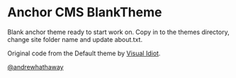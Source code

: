 Anchor CMS BlankTheme
======================

Blank anchor theme ready to start work on. Copy in to the themes directory, change site folder name and update about.txt.

Original code from the Default theme by [Visual Idiot](http://visualidiot.com).

[@andrewhathaway](http://twitter.com/andrewhathaway)